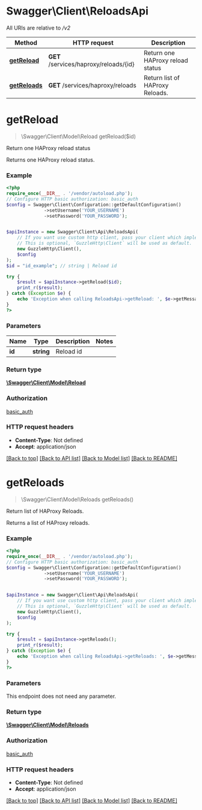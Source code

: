 # Swagger\Client\ReloadsApi

All URIs are relative to */v2*

Method | HTTP request | Description
------------- | ------------- | -------------
[**getReload**](ReloadsApi.md#getreload) | **GET** /services/haproxy/reloads/{id} | Return one HAProxy reload status
[**getReloads**](ReloadsApi.md#getreloads) | **GET** /services/haproxy/reloads | Return list of HAProxy Reloads.

# **getReload**
> \Swagger\Client\Model\Reload getReload($id)

Return one HAProxy reload status

Returns one HAProxy reload status.

### Example
```php
<?php
require_once(__DIR__ . '/vendor/autoload.php');
// Configure HTTP basic authorization: basic_auth
$config = Swagger\Client\Configuration::getDefaultConfiguration()
              ->setUsername('YOUR_USERNAME')
              ->setPassword('YOUR_PASSWORD');


$apiInstance = new Swagger\Client\Api\ReloadsApi(
    // If you want use custom http client, pass your client which implements `GuzzleHttp\ClientInterface`.
    // This is optional, `GuzzleHttp\Client` will be used as default.
    new GuzzleHttp\Client(),
    $config
);
$id = "id_example"; // string | Reload id

try {
    $result = $apiInstance->getReload($id);
    print_r($result);
} catch (Exception $e) {
    echo 'Exception when calling ReloadsApi->getReload: ', $e->getMessage(), PHP_EOL;
}
?>
```

### Parameters

Name | Type | Description  | Notes
------------- | ------------- | ------------- | -------------
 **id** | **string**| Reload id |

### Return type

[**\Swagger\Client\Model\Reload**](../Model/Reload.md)

### Authorization

[basic_auth](../../README.md#basic_auth)

### HTTP request headers

 - **Content-Type**: Not defined
 - **Accept**: application/json

[[Back to top]](#) [[Back to API list]](../../README.md#documentation-for-api-endpoints) [[Back to Model list]](../../README.md#documentation-for-models) [[Back to README]](../../README.md)

# **getReloads**
> \Swagger\Client\Model\Reloads getReloads()

Return list of HAProxy Reloads.

Returns a list of HAProxy reloads.

### Example
```php
<?php
require_once(__DIR__ . '/vendor/autoload.php');
// Configure HTTP basic authorization: basic_auth
$config = Swagger\Client\Configuration::getDefaultConfiguration()
              ->setUsername('YOUR_USERNAME')
              ->setPassword('YOUR_PASSWORD');


$apiInstance = new Swagger\Client\Api\ReloadsApi(
    // If you want use custom http client, pass your client which implements `GuzzleHttp\ClientInterface`.
    // This is optional, `GuzzleHttp\Client` will be used as default.
    new GuzzleHttp\Client(),
    $config
);

try {
    $result = $apiInstance->getReloads();
    print_r($result);
} catch (Exception $e) {
    echo 'Exception when calling ReloadsApi->getReloads: ', $e->getMessage(), PHP_EOL;
}
?>
```

### Parameters
This endpoint does not need any parameter.

### Return type

[**\Swagger\Client\Model\Reloads**](../Model/Reloads.md)

### Authorization

[basic_auth](../../README.md#basic_auth)

### HTTP request headers

 - **Content-Type**: Not defined
 - **Accept**: application/json

[[Back to top]](#) [[Back to API list]](../../README.md#documentation-for-api-endpoints) [[Back to Model list]](../../README.md#documentation-for-models) [[Back to README]](../../README.md)


